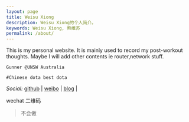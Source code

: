 ```yaml
---
layout: page
title: Weisu Xiong
description: Weisu Xiong的个人简介。
keywords: Weisu Xiong, 熊维苏
permalink: /about/
---
```


This is my personal website. It is mainly used to record my post-workout thoughts. Maybe I will add other contents ie router,network stuff. 

```
Gunner @UNSW Australia

#Chinese dota best dota

```

*Social:*  [github](http://github.com/paveldbest) \|  [weibo](http://weibo.com/i3xiong) \|  [blog](http://zhennanren945.men) \|

wechat 二维码 
> 不会做
    
